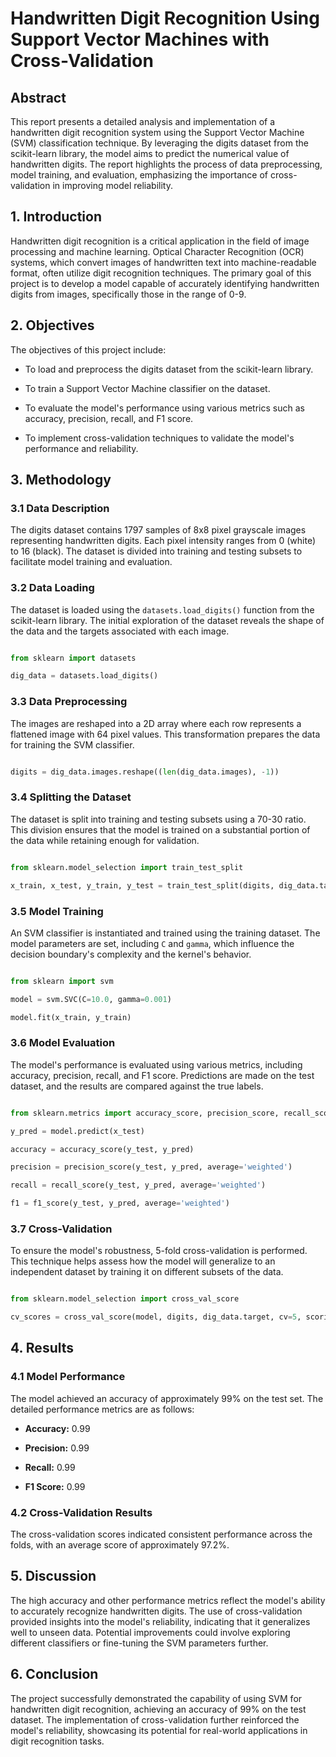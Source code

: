 # Handwritten Digit Recognition Using Support Vector Machines with Cross-Validation

## Abstract

This report presents a detailed analysis and implementation of a handwritten digit recognition system using the Support Vector Machine (SVM) classification technique. By leveraging the digits dataset from the scikit-learn library, the model aims to predict the numerical value of handwritten digits. The report highlights the process of data preprocessing, model training, and evaluation, emphasizing the importance of cross-validation in improving model reliability.

## 1. Introduction

Handwritten digit recognition is a critical application in the field of image processing and machine learning. Optical Character Recognition (OCR) systems, which convert images of handwritten text into machine-readable format, often utilize digit recognition techniques. The primary goal of this project is to develop a model capable of accurately identifying handwritten digits from images, specifically those in the range of 0-9.

## 2. Objectives

The objectives of this project include:

- To load and preprocess the digits dataset from the scikit-learn library.

- To train a Support Vector Machine classifier on the dataset.

- To evaluate the model's performance using various metrics such as accuracy, precision, recall, and F1 score.

- To implement cross-validation techniques to validate the model's performance and reliability.

## 3. Methodology

### 3.1 Data Description

The digits dataset contains 1797 samples of 8x8 pixel grayscale images representing handwritten digits. Each pixel intensity ranges from 0 (white) to 16 (black). The dataset is divided into training and testing subsets to facilitate model training and evaluation.

### 3.2 Data Loading

The dataset is loaded using the `datasets.load_digits()` function from the scikit-learn library. The initial exploration of the dataset reveals the shape of the data and the targets associated with each image.

```python

from sklearn import datasets

dig_data = datasets.load_digits()

```

### 3.3 Data Preprocessing

The images are reshaped into a 2D array where each row represents a flattened image with 64 pixel values. This transformation prepares the data for training the SVM classifier.

```python

digits = dig_data.images.reshape((len(dig_data.images), -1))

```

### 3.4 Splitting the Dataset

The dataset is split into training and testing subsets using a 70-30 ratio. This division ensures that the model is trained on a substantial portion of the data while retaining enough for validation.

```python

from sklearn.model_selection import train_test_split

x_train, x_test, y_train, y_test = train_test_split(digits, dig_data.target, train_size=0.7, random_state=1)

```

### 3.5 Model Training

An SVM classifier is instantiated and trained using the training dataset. The model parameters are set, including `C` and `gamma`, which influence the decision boundary's complexity and the kernel's behavior.

```python

from sklearn import svm

model = svm.SVC(C=10.0, gamma=0.001)

model.fit(x_train, y_train)

```

### 3.6 Model Evaluation

The model's performance is evaluated using various metrics, including accuracy, precision, recall, and F1 score. Predictions are made on the test dataset, and the results are compared against the true labels.

```python

from sklearn.metrics import accuracy_score, precision_score, recall_score, f1_score

y_pred = model.predict(x_test)

accuracy = accuracy_score(y_test, y_pred)

precision = precision_score(y_test, y_pred, average='weighted')

recall = recall_score(y_test, y_pred, average='weighted')

f1 = f1_score(y_test, y_pred, average='weighted')

```

### 3.7 Cross-Validation

To ensure the model's robustness, 5-fold cross-validation is performed. This technique helps assess how the model will generalize to an independent dataset by training it on different subsets of the data.

```python

from sklearn.model_selection import cross_val_score

cv_scores = cross_val_score(model, digits, dig_data.target, cv=5, scoring='accuracy')

```

## 4. Results

### 4.1 Model Performance

The model achieved an accuracy of approximately 99% on the test set. The detailed performance metrics are as follows:

- **Accuracy:** 0.99

- **Precision:** 0.99

- **Recall:** 0.99

- **F1 Score:** 0.99

### 4.2 Cross-Validation Results

The cross-validation scores indicated consistent performance across the folds, with an average score of approximately 97.2%.

## 5. Discussion

The high accuracy and other performance metrics reflect the model's ability to accurately recognize handwritten digits. The use of cross-validation provided insights into the model's reliability, indicating that it generalizes well to unseen data. Potential improvements could involve exploring different classifiers or fine-tuning the SVM parameters further.

## 6. Conclusion

The project successfully demonstrated the capability of using SVM for handwritten digit recognition, achieving an accuracy of 99% on the test dataset. The implementation of cross-validation further reinforced the model's reliability, showcasing its potential for real-world applications in digit recognition tasks.